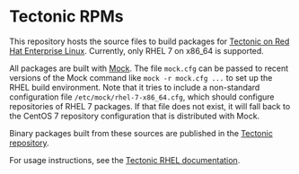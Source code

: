 # Tectonic RPMs

This repository hosts the source files to build packages for [Tectonic on Red Hat Enterprise Linux][tectonic-rhel]. Currently, only RHEL 7 on x86_64 is supported.

All packages are built with [Mock][mock]. The file `mock.cfg` can be passed to recent versions of the Mock command like `mock -r mock.cfg ...` to set up the RHEL build environment. Note that it tries to include a non-standard configuration file `/etc/mock/rhel-7-x86_64.cfg`, which should configure repositories of RHEL 7 packages. If that file does not exist, it will fall back to the CentOS 7 repository configuration that is distributed with Mock.

Binary packages built from these sources are published in the [Tectonic repository][tectonic-repo].

For usage instructions, see the [Tectonic RHEL documentation][tectonic-docs].

[mock]: https://github.com/rpm-software-management/mock/wiki
[tectonic-docs]: https://coreos.com/tectonic/docs/latest/install/rhel/installing-workers.html
[tectonic-repo]: https://yum.prod.coreos.systems/repo/tectonic-rhel/7Server/x86_64/repoview/
[tectonic-rhel]: https://coreos.com/tectonic/rhel/
